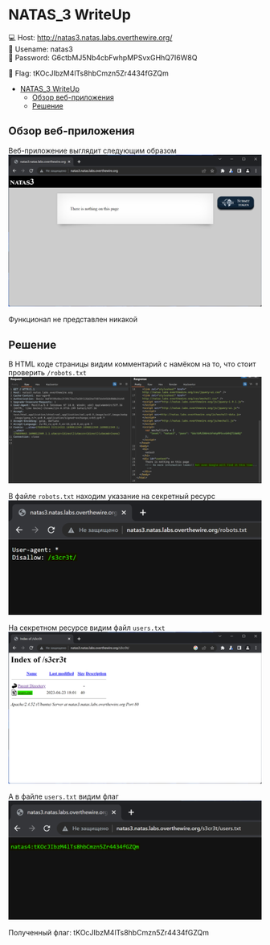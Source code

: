 # NATAS_3 WriteUp
:computer: Host: http://natas3.natas.labs.overthewire.org/  
:bust_in_silhouette: Usename: natas3  
:key: Password: G6ctbMJ5Nb4cbFwhpMPSvxGHhQ7I6W8Q

:triangular_flag_on_post: Flag: tKOcJIbzM4lTs8hbCmzn5Zr4434fGZQm

- [NATAS\_3 WriteUp](#natas_3-writeup)
  - [Обзор веб-приложения](#обзор-веб-приложения)
  - [Решение](#решение)

## Обзор веб-приложения
<a name="Обзор_веб-приложения"></a> 
Веб-приложение выглядит следующим образом
![Скриншот веб-приложения](./img/natas3/natas3_0.png)

Функционал не представлен никакой

## Решение
<a name="Решение"></a>
В HTML коде страницы видим комментарий с намёком на то, что стоит проверить ``/robots.txt``
![Код страницы](img/natas3/natas3_1.png)

В файле ``robots.txt`` находим указание на секретный ресурс
![Файл /robots.txt](img/natas3/natas3_2.png)

На секретном ресурсе видим файл ``users.txt``
![Содержимое секретного ресурса](img/natas3/natas3_3.png)

А в файле ``users.txt`` видим флаг
![Файл users.txt](img/natas3/natas3_4.png)

Полученный флаг: tKOcJIbzM4lTs8hbCmzn5Zr4434fGZQm